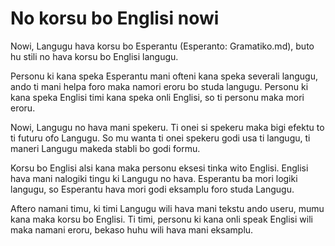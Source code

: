 # No korsu bo Englisi nowi

Nowi, Langugu hava korsu bo Esperantu (Esperanto: Gramatiko.md), buto hu stili no hava korsu bo Englisi langugu.

Personu ki kana speka Esperantu mani ofteni kana speka severali langugu, ando ti mani helpa foro maka namori eroru bo studa langugu. Personu ki kana speka Englisi timi kana speka onli Englisi, so ti personu maka mori eroru. 

Nowi, Langugu no hava mani spekeru. Ti onei si spekeru maka bigi efektu to ti futuru ofo Langugu. So mu wanta ti onei spekeru godi usa ti langugu, ti maneri Langugu makeda stabli bo godi formu.

Korsu bo Englisi alsi kana maka personu eksesi tinka wito Englisi. Englisi hava mani nalogiki tingu ki Langugu no hava. Esperantu ba mori logiki langugu, so Esperantu hava mori godi eksamplu foro studa Langugu.

Aftero namani timu, ki timi Langugu wili hava mani tekstu ando useru, mumu kana maka korsu bo Englisi. Ti timi, personu ki kana onli speak Englisi wili maka namani eroru, bekaso huhu wili hava mani eksamplu. 




